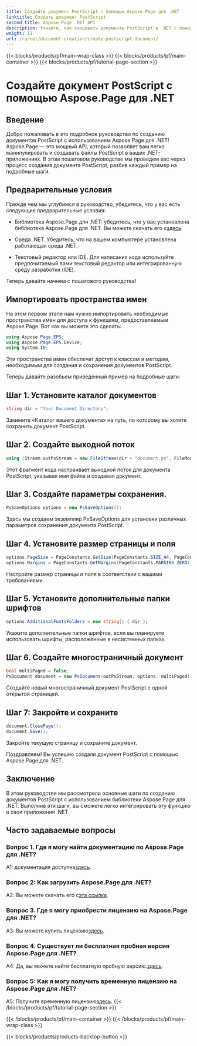 ```yaml
---
title: Создайте документ PostScript с помощью Aspose.Page для .NET
linktitle: Создать документ PostScript
second_title: Aspose.Page .NET API
description: Узнайте, как создавать документы PostScript в .NET с помощью Aspose.Page. Следуйте нашему пошаговому руководству для бесшовной интеграции. Загрузите библиотеку и начните легко работать с файлами PostScript.
weight: 11
url: /ru/net/document-creation/create-postscript-document/
---
```


{{< blocks/products/pf/main-wrap-class >}}
{{< blocks/products/pf/main-container >}}
{{< blocks/products/pf/tutorial-page-section >}}

# Создайте документ PostScript с помощью Aspose.Page для .NET

## Введение

Добро пожаловать в это подробное руководство по созданию документов PostScript с использованием Aspose.Page для .NET! Aspose.Page — это мощный API, который позволяет вам легко манипулировать и создавать файлы PostScript в ваших .NET-приложениях. В этом пошаговом руководстве мы проведем вас через процесс создания документа PostScript, разбив каждый пример на подробные шаги.

## Предварительные условия

Прежде чем мы углубимся в руководство, убедитесь, что у вас есть следующие предварительные условия:

-  Библиотека Aspose.Page для .NET: убедитесь, что у вас установлена библиотека Aspose.Page для .NET. Вы можете скачать его с[здесь](https://releases.aspose.com/page/net/).

- Среда .NET. Убедитесь, что на вашем компьютере установлена работающая среда .NET.

- Текстовый редактор или IDE. Для написания кода используйте предпочитаемый вами текстовый редактор или интегрированную среду разработки (IDE).

Теперь давайте начнем с пошагового руководства!

## Импортировать пространства имен

На этом первом этапе нам нужно импортировать необходимые пространства имен для доступа к функциям, предоставляемым Aspose.Page. Вот как вы можете это сделать:

```csharp
using Aspose.Page.EPS;
using Aspose.Page.EPS.Device;
using System.IO;
```

Эти пространства имен обеспечат доступ к классам и методам, необходимым для создания и сохранения документов PostScript.

Теперь давайте разобьем приведенный пример на подробные шаги:

## Шаг 1. Установите каталог документов

```csharp
string dir = "Your Document Directory";
```

Замените «Каталог вашего документа» на путь, по которому вы хотите сохранить документ PostScript.

## Шаг 2. Создайте выходной поток

```csharp
using (Stream outPsStream = new FileStream(dir + "document.ps", FileMode.Create))
```

Этот фрагмент кода настраивает выходной поток для документа PostScript, указывая имя файла и создавая документ.

## Шаг 3. Создайте параметры сохранения.

```csharp
PsSaveOptions options = new PsSaveOptions();
```

Здесь мы создаем экземпляр PsSaveOptions для установки различных параметров сохранения документа PostScript.

## Шаг 4. Установите размер страницы и поля

```csharp
options.PageSize = PageConstants.GetSize(PageConstants.SIZE_A4, PageConstants.ORIENTATION_PORTRAIT);
options.Margins = PageConstants.GetMargins(PageConstants.MARGINS_ZERO);
```

Настройте размер страницы и поля в соответствии с вашими требованиями.

## Шаг 5. Установите дополнительные папки шрифтов

```csharp
options.AdditionalFontsFolders = new string[] { dir };
```

Укажите дополнительные папки шрифтов, если вы планируете использовать шрифты, расположенные в несистемных папках.

## Шаг 6. Создайте многостраничный документ

```csharp
bool multiPaged = false;
PsDocument document = new PsDocument(outPsStream, options, multiPaged);
```

Создайте новый многостраничный документ PostScript с одной открытой страницей.

## Шаг 7: Закройте и сохраните

```csharp
document.ClosePage();
document.Save();
```

Закройте текущую страницу и сохраните документ.

Поздравляем! Вы успешно создали документ PostScript с помощью Aspose.Page для .NET.

## Заключение

В этом руководстве мы рассмотрели основные шаги по созданию документов PostScript с использованием библиотеки Aspose.Page для .NET. Выполнив эти шаги, вы сможете легко интегрировать эту функцию в свои приложения .NET.

## Часто задаваемые вопросы

### Вопрос 1. Где я могу найти документацию по Aspose.Page для .NET?

 A1: документация доступна[здесь](https://reference.aspose.com/page/net/).

### Вопрос 2: Как загрузить Aspose.Page для .NET?

 A2: Вы можете скачать его с[эта ссылка](https://releases.aspose.com/page/net/).

### Вопрос 3. Где я могу приобрести лицензию на Aspose.Page для .NET?

 A3: Вы можете купить лицензию[здесь](https://purchase.aspose.com/buy).

### Вопрос 4. Существует ли бесплатная пробная версия Aspose.Page для .NET?

 A4: Да, вы можете найти бесплатную пробную версию.[здесь](https://releases.aspose.com/).

### Вопрос 5: Как я могу получить временную лицензию на Aspose.Page для .NET?

 A5: Получите временную лицензию[здесь](https://purchase.aspose.com/temporary-license/).
{{< /blocks/products/pf/tutorial-page-section >}}

{{< /blocks/products/pf/main-container >}}
{{< /blocks/products/pf/main-wrap-class >}}

{{< blocks/products/products-backtop-button >}}
